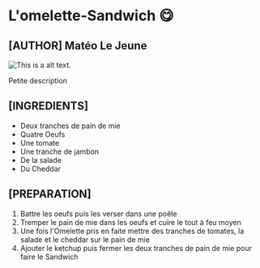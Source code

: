 # L'omelette-Sandwich 😋

## [AUTHOR] Matéo Le Jeune

![This is a alt text.](https://i.ytimg.com/vi/PyU1Qy78ZD4/maxresdefault.jpg "Miam 😋")

Petite description

## [INGREDIENTS]

* Deux tranches de pain de mie
* Quatre Oeufs
* Une tomate
* Une tranche de jambon
* De la salade
* Du Cheddar

## [PREPARATION]

1. Battre les oeufs puis les verser dans une poêle
2. Tremper le pain de mie dans les oeufs et cuire le tout à feu moyen
3. Une fois l'Omelette pris en faite mettre des tranches de tomates, la salade et le cheddar sur le pain de mie
4. Ajouter le ketchup puis fermer les deux tranches de pain de mie pour faire le Sandwich